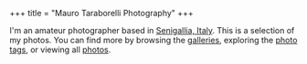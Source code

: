 +++
title = "Mauro Taraborelli Photography"
+++

I'm an amateur photographer based in [Senigallia, Italy](https://www.google.it/maps/place/60019+Senigallia,+Province+of+Ancona). This is a selection of my photos. You can find more by browsing the [galleries](/galleries/), exploring the [photo tags](/phototags/), or viewing all [photos](/photos/).
